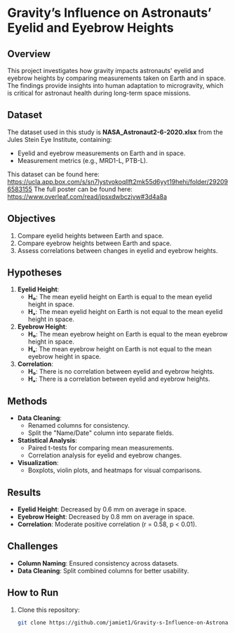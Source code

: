 # Gravity’s Influence on Astronauts’ Eyelid and Eyebrow Heights

## Overview
This project investigates how gravity impacts astronauts' eyelid and eyebrow heights by comparing measurements taken on Earth and in space. The findings provide insights into human adaptation to microgravity, which is critical for astronaut health during long-term space missions.

## Dataset
The dataset used in this study is **NASA_Astronaut2-6-2020.xlsx** from the Jules Stein Eye Institute, containing:
- Eyelid and eyebrow measurements on Earth and in space.
- Measurement metrics (e.g., MRD1-L, PTB-L).

This dataset can be found here: https://ucla.app.box.com/s/sn7lystvokoqllft2mk55d6yyt19hehi/folder/292096583155
The full poster can be found here: https://www.overleaf.com/read/jpsxdwbczjvw#3d4a8a 

## Objectives
1. Compare eyelid heights between Earth and space.
2. Compare eyebrow heights between Earth and space.
3. Assess correlations between changes in eyelid and eyebrow heights.

## Hypotheses
1. **Eyelid Height**:
   - **H₀**: The mean eyelid height on Earth is equal to the mean eyelid height in space.
   - **Hₐ**: The mean eyelid height on Earth is not equal to the mean eyelid height in space.
2. **Eyebrow Height**:
   - **H₀**: The mean eyebrow height on Earth is equal to the mean eyebrow height in space.
   - **Hₐ**: The mean eyebrow height on Earth is not equal to the mean eyebrow height in space.
3. **Correlation**:
   - **H₀**: There is no correlation between eyelid and eyebrow heights.
   - **Hₐ**: There is a correlation between eyelid and eyebrow heights.

## Methods
- **Data Cleaning**:
  - Renamed columns for consistency.
  - Split the "Name/Date" column into separate fields.
- **Statistical Analysis**:
  - Paired t-tests for comparing mean measurements.
  - Correlation analysis for eyelid and eyebrow changes.
- **Visualization**:
  - Boxplots, violin plots, and heatmaps for visual comparisons.

## Results
- **Eyelid Height**: Decreased by 0.6 mm on average in space.
- **Eyebrow Height**: Decreased by 0.8 mm on average in space.
- **Correlation**: Moderate positive correlation (r = 0.58, p < 0.01).

## Challenges
- **Column Naming**: Ensured consistency across datasets.
- **Data Cleaning**: Split combined columns for better usability.

## How to Run
1. Clone this repository:
   ```bash
   git clone https://github.com/jamiet1/Gravity-s-Influence-on-Astronauts-Eyelid-and-Eyebrow-Heights.git

